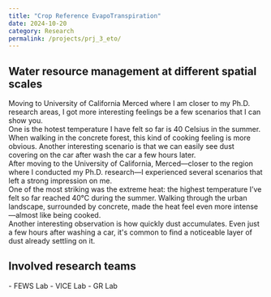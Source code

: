 ```yaml
---
title: "Crop Reference EvapoTranspiration"
date: 2024-10-20
category: Research 
permalink: /projects/prj_3_eto/
---
```


<h2>Water resource management at different spatial scales</h2>
<p>
Moving to University of California Merced where I am closer to my Ph.D. research areas, I got more interesting feelings be a few scenarios that I can show you. <br>
One is the hotest temperature I have felt so far is 40 Celsius in the summer. When walking in the concrete forest, this kind of cooking feeling is more obvious. Another interesting scenario is that we can easily see dust covering on the car after wash the car a few hours later.<br>
After moving to the University of California, Merced—closer to the region where I conducted my Ph.D. research—I experienced several scenarios that left a strong impression on me.<br>
One of the most striking was the extreme heat: the highest temperature I’ve felt so far reached 40°C during the summer. Walking through the urban landscape, surrounded by concrete, made the heat feel even more intense—almost like being cooked. <br>
Another interesting observation is how quickly dust accumulates. Even just a few hours after washing a car, it's common to find a noticeable layer of dust already settling on it.
</p>
<!-- <h3>ECFT<sup>+</sup> design</h3>
<p>Step 1 - Assembling a tralier<br>
We have purchased a tralier online. For more details and stories, Dr. Safeeq Khan can tell you. <br>
Dr. Khan and me assembled the trailer based on the manual. During the assembling, we found that this YouTube video is very helpful to build this <a href="https://www.youtube.com/watch?v=QL-F22P8uC8" target="_blank">Haul-Master 5*10 size trailer</a>. 
</p> -->

<!-- <h3>Step 2 - ECFT<sup>+</sup> basement design </h3> -->
<!-- Our first design for the ECFT<sup>+</sup> looks like this picture. -->
<!-- <img src="/images/projects/ECFT/ECFT_1.PNG" alt="Hometown" style="width: 400px; float: left; margin: 5px 5px 5px 10px;"> -->

<h2>Involved research teams</h2>
- FEWS Lab
- VICE Lab
- GR Lab
